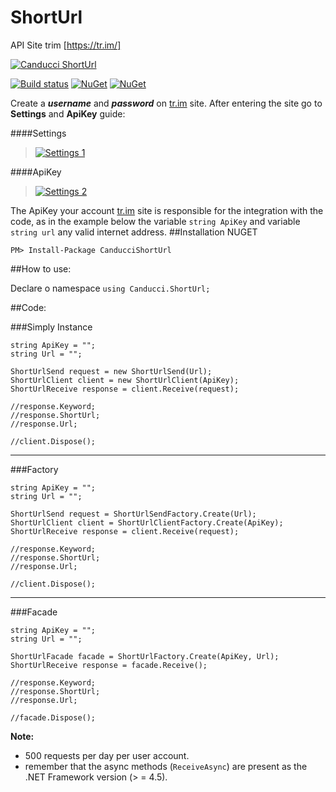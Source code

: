 # ShortUrl

API Site trim [https://tr.im/]

[![Canducci ShortUrl](http://i1194.photobucket.com/albums/aa377/netdragoon1/1449629657_Location%20HTTP_zpsec7muau0.png)](https://packagist.org/packages/canducci/zipcode)

[![Build status](https://ci.appveyor.com/api/projects/status/3q0thmhimm3tx6g5?svg=true)](https://ci.appveyor.com/project/netdragoon/shorturl)
[![NuGet](https://img.shields.io/nuget/dt/CanducciShortUrl.svg?style=plastic)](https://www.nuget.org/packages/CanducciShortUrl/)
[![NuGet](https://img.shields.io/nuget/v/CanducciShortUrl.svg?style=plastic)](https://www.nuget.org/packages/CanducciShortUrl/)


Create a ___username___ and ___password___ on [tr.im](http://tr.im) site. After entering the site go to __Settings__ and __ApiKey__ guide:

####Settings

>[![Settings 1](http://i1194.photobucket.com/albums/aa377/netdragoon1/save1_zps3pixpshc.png)]()

####ApiKey
>[![Settings 2](http://i1194.photobucket.com/albums/aa377/netdragoon1/save2_zpszehapgew.png)]()

The ApiKey your account [tr.im](http://tr.im) site is responsible for the integration with the code, as in the example below the variable `string ApiKey` and variable `string url` any valid internet address.
##Installation NUGET


```Csharp
PM> Install-Package CanducciShortUrl

```

##How to use:

Declare o namespace `using Canducci.ShortUrl;` 


##Code:

###Simply Instance

```Csharp
string ApiKey = "";
string Url = "";

ShortUrlSend request = new ShortUrlSend(Url);
ShortUrlClient client = new ShortUrlClient(ApiKey);
ShortUrlReceive response = client.Receive(request);

//response.Keyword;
//response.ShortUrl;
//response.Url;

//client.Dispose();
```
___

###Factory

```Csharp
string ApiKey = "";
string Url = "";

ShortUrlSend request = ShortUrlSendFactory.Create(Url);            
ShortUrlClient client = ShortUrlClientFactory.Create(ApiKey);            
ShortUrlReceive response = client.Receive(request);

//response.Keyword;
//response.ShortUrl;
//response.Url;

//client.Dispose();
```
___

###Facade

```
string ApiKey = "";
string Url = "";

ShortUrlFacade facade = ShortUrlFactory.Create(ApiKey, Url);
ShortUrlReceive response = facade.Receive();

//response.Keyword;
//response.ShortUrl;
//response.Url;

//facade.Dispose();
```

__Note:__

- 500 requests per day per user account.
- remember that the async methods (`ReceiveAsync`) are present as the .NET Framework version (> = 4.5).
